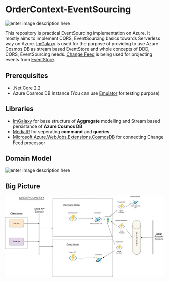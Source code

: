 # OrderContext-EventSourcing
![enter image description here](https://raw.githubusercontent.com/eyazici90/OrderContext-EventSourcing/master/docs/solution_structure.PNG?token=AKPSEUNJ5LWCUIGYAZKZ7AC5MUYLU)

This repository is practical EventSourcing implementation on Azure. It mostly aims to implement CQRS, EventSourcing basics towards Serverless way on Azure. [ImGalaxy](https://github.com/eyazici90/ImGalaxy) is used for the purpose of providing to use Azure Cosmos DB as stream based EventStore and whole concepts of DDD, CQRS, EventSourcing needs. [Change Feed](https://docs.microsoft.com/en-us/azure/cosmos-db/change-feed) is being used for projecting events from [EventStore](https://docs.microsoft.com/en-us/azure/cosmos-db/introduction).

## Prerequisites
 
 - .Net Core 2.2
 - Azure Cosmos DB Instance (You can use [Emulator](https://docs.microsoft.com/en-us/azure/cosmos-db/local-emulator) for testing purpose)
 
## Libraries
 - [ImGalaxy](https://github.com/eyazici90/ImGalaxy) for base structure of **Aggregate** modelling and Stream based persistance of **Azure Cosmos DB**
 - [MediatR](https://github.com/jbogard/MediatR) for seperating **command** and **queries**
 - [Microsoft.Azure.WebJobs.Extensions.CosmosDB](https://www.nuget.org/packages/Microsoft.Azure.WebJobs.Extensions.CosmosDB) for connecting Change Feed processor

## Domain Model
![enter image description here](https://raw.githubusercontent.com/eyazici90/OrderContext-EventSourcing/master/docs/domain_model.jpg?token=AKPSEUOW2RFSRD2YRJFC2NK5MUYE2)
 
## Big Picture
![enter image description here](https://raw.githubusercontent.com/eyazici90/OrderContext-EventSourcing/master/docs/big_picture.jpg?token=AKPSEUNE7BQDHL5XQDKXQLS5MUYGS)
